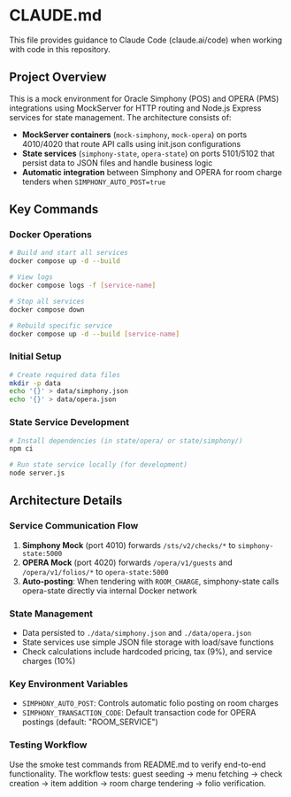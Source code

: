 # CLAUDE.md

This file provides guidance to Claude Code (claude.ai/code) when working with code in this repository.

## Project Overview

This is a mock environment for Oracle Simphony (POS) and OPERA (PMS) integrations using MockServer for HTTP routing and Node.js Express services for state management. The architecture consists of:

- **MockServer containers** (`mock-simphony`, `mock-opera`) on ports 4010/4020 that route API calls using init.json configurations
- **State services** (`simphony-state`, `opera-state`) on ports 5101/5102 that persist data to JSON files and handle business logic
- **Automatic integration** between Simphony and OPERA for room charge tenders when `SIMPHONY_AUTO_POST=true`

## Key Commands

### Docker Operations
```bash
# Build and start all services
docker compose up -d --build

# View logs
docker compose logs -f [service-name]

# Stop all services
docker compose down

# Rebuild specific service
docker compose up -d --build [service-name]
```

### Initial Setup
```bash
# Create required data files
mkdir -p data
echo '{}' > data/simphony.json
echo '{}' > data/opera.json
```

### State Service Development
```bash
# Install dependencies (in state/opera/ or state/simphony/)
npm ci

# Run state service locally (for development)
node server.js
```

## Architecture Details

### Service Communication Flow
1. **Simphony Mock** (port 4010) forwards `/sts/v2/checks/*` to `simphony-state:5000`
2. **OPERA Mock** (port 4020) forwards `/opera/v1/guests` and `/opera/v1/folios/*` to `opera-state:5000`
3. **Auto-posting**: When tendering with `ROOM_CHARGE`, simphony-state calls opera-state directly via internal Docker network

### State Management
- Data persisted to `./data/simphony.json` and `./data/opera.json`
- State services use simple JSON file storage with load/save functions
- Check calculations include hardcoded pricing, tax (9%), and service charges (10%)

### Key Environment Variables
- `SIMPHONY_AUTO_POST`: Controls automatic folio posting on room charges
- `SIMPHONY_TRANSACTION_CODE`: Default transaction code for OPERA postings (default: "ROOM_SERVICE")

### Testing Workflow
Use the smoke test commands from README.md to verify end-to-end functionality. The workflow tests: guest seeding → menu fetching → check creation → item addition → room charge tendering → folio verification.